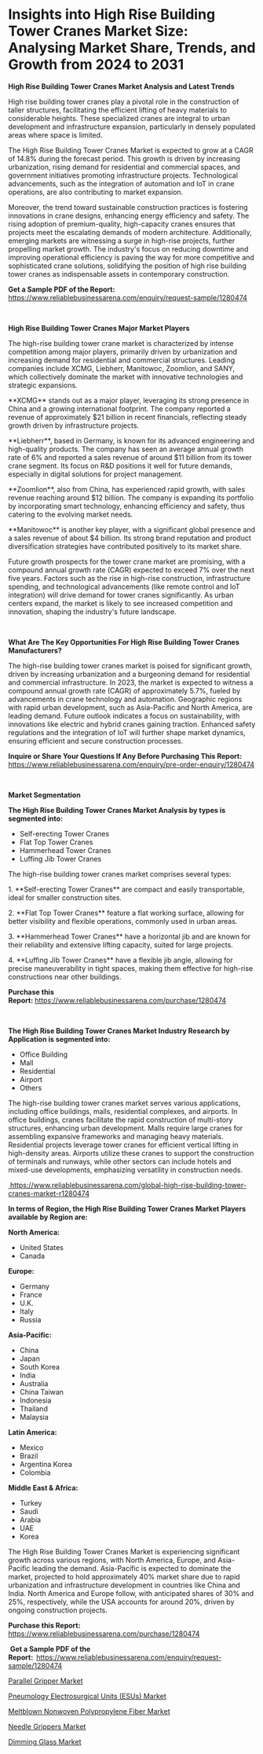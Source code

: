 <p><h1>Insights into High Rise Building Tower Cranes Market Size: Analysing Market Share, Trends, and Growth from 2024 to 2031</h1></p><p><strong>High Rise Building Tower Cranes Market Analysis and Latest Trends</strong></p>
<p><p>High rise building tower cranes play a pivotal role in the construction of taller structures, facilitating the efficient lifting of heavy materials to considerable heights. These specialized cranes are integral to urban development and infrastructure expansion, particularly in densely populated areas where space is limited.</p><p>The High Rise Building Tower Cranes Market is expected to grow at a CAGR of 14.8% during the forecast period. This growth is driven by increasing urbanization, rising demand for residential and commercial spaces, and government initiatives promoting infrastructure projects. Technological advancements, such as the integration of automation and IoT in crane operations, are also contributing to market expansion. </p><p>Moreover, the trend toward sustainable construction practices is fostering innovations in crane designs, enhancing energy efficiency and safety. The rising adoption of premium-quality, high-capacity cranes ensures that projects meet the escalating demands of modern architecture. Additionally, emerging markets are witnessing a surge in high-rise projects, further propelling market growth. The industry's focus on reducing downtime and improving operational efficiency is paving the way for more competitive and sophisticated crane solutions, solidifying the position of high rise building tower cranes as indispensable assets in contemporary construction.</p></p>
<p><strong>Get a Sample PDF of the Report:&nbsp;</strong> <a href="https://www.reliablebusinessarena.com/enquiry/request-sample/1280474?utm_campaign=1286&utm_medium=2&utm_source=Github&utm_content=ia&utm_term=30092024&utm_id=high-rise-building-tower-cranes">https://www.reliablebusinessarena.com/enquiry/request-sample/1280474</a></p>
<p>&nbsp;</p>
<p><strong>High Rise Building Tower Cranes Major Market Players</strong></p>
<p><p>The high-rise building tower crane market is characterized by intense competition among major players, primarily driven by urbanization and increasing demand for residential and commercial structures. Leading companies include XCMG, Liebherr, Manitowoc, Zoomlion, and SANY, which collectively dominate the market with innovative technologies and strategic expansions.</p><p>**XCMG** stands out as a major player, leveraging its strong presence in China and a growing international footprint. The company reported a revenue of approximately $21 billion in recent financials, reflecting steady growth driven by infrastructure projects.</p><p>**Liebherr**, based in Germany, is known for its advanced engineering and high-quality products. The company has seen an average annual growth rate of 6% and reported a sales revenue of around $11 billion from its tower crane segment. Its focus on R&D positions it well for future demands, especially in digital solutions for project management.</p><p>**Zoomlion**, also from China, has experienced rapid growth, with sales revenue reaching around $12 billion. The company is expanding its portfolio by incorporating smart technology, enhancing efficiency and safety, thus catering to the evolving market needs.</p><p>**Manitowoc** is another key player, with a significant global presence and a sales revenue of about $4 billion. Its strong brand reputation and product diversification strategies have contributed positively to its market share.</p><p>Future growth prospects for the tower crane market are promising, with a compound annual growth rate (CAGR) expected to exceed 7% over the next five years. Factors such as the rise in high-rise construction, infrastructure spending, and technological advancements (like remote control and IoT integration) will drive demand for tower cranes significantly. As urban centers expand, the market is likely to see increased competition and innovation, shaping the industry's future landscape.</p></p>
<p>&nbsp;</p>
<p><strong>What Are The Key Opportunities For High Rise Building Tower Cranes Manufacturers?</strong></p>
<p><p>The high-rise building tower cranes market is poised for significant growth, driven by increasing urbanization and a burgeoning demand for residential and commercial infrastructure. In 2023, the market is expected to witness a compound annual growth rate (CAGR) of approximately 5.7%, fueled by advancements in crane technology and automation. Geographic regions with rapid urban development, such as Asia-Pacific and North America, are leading demand. Future outlook indicates a focus on sustainability, with innovations like electric and hybrid cranes gaining traction. Enhanced safety regulations and the integration of IoT will further shape market dynamics, ensuring efficient and secure construction processes.</p></p>
<p><strong>Inquire or Share Your Questions If Any Before Purchasing This Report:</strong> <a href="https://www.reliablebusinessarena.com/enquiry/pre-order-enquiry/1280474?utm_campaign=1286&utm_medium=2&utm_source=Github&utm_content=ia&utm_term=30092024&utm_id=high-rise-building-tower-cranes">https://www.reliablebusinessarena.com/enquiry/pre-order-enquiry/1280474</a></p>
<p>&nbsp;</p>
<p><strong>Market Segmentation</strong></p>
<p><strong>The High Rise Building Tower Cranes Market Analysis by types is segmented into:</strong></p>
<p><ul><li>Self-erecting Tower Cranes</li><li>Flat Top Tower Cranes</li><li>Hammerhead Tower Cranes</li><li>Luffing Jib Tower Cranes</li></ul></p>
<p><p>The high-rise building tower cranes market comprises several types: </p><p>1. **Self-erecting Tower Cranes** are compact and easily transportable, ideal for smaller construction sites.</p><p>2. **Flat Top Tower Cranes** feature a flat working surface, allowing for better visibility and flexible operations, commonly used in urban areas.</p><p>3. **Hammerhead Tower Cranes** have a horizontal jib and are known for their reliability and extensive lifting capacity, suited for large projects.</p><p>4. **Luffing Jib Tower Cranes** have a flexible jib angle, allowing for precise maneuverability in tight spaces, making them effective for high-rise constructions near other buildings.</p></p>
<p><strong>Purchase this Report:&nbsp;</strong><a href="https://www.reliablebusinessarena.com/purchase/1280474?utm_campaign=1286&utm_medium=2&utm_source=Github&utm_content=ia&utm_term=30092024&utm_id=high-rise-building-tower-cranes">https://www.reliablebusinessarena.com/purchase/1280474</a></p>
<p>&nbsp;</p>
<p><strong>The High Rise Building Tower Cranes Market Industry Research by Application is segmented into:</strong></p>
<p><ul><li>Office Building</li><li>Mall</li><li>Residential</li><li>Airport</li><li>Others</li></ul></p>
<p><p>The high-rise building tower cranes market serves various applications, including office buildings, malls, residential complexes, and airports. In office buildings, cranes facilitate the rapid construction of multi-story structures, enhancing urban development. Malls require large cranes for assembling expansive frameworks and managing heavy materials. Residential projects leverage tower cranes for efficient vertical lifting in high-density areas. Airports utilize these cranes to support the construction of terminals and runways, while other sectors can include hotels and mixed-use developments, emphasizing versatility in construction needs.</p></p>
<p><a href="https://www.reliablebusinessarena.com/global-high-rise-building-tower-cranes-market-r1280474?utm_campaign=1286&utm_medium=2&utm_source=Github&utm_content=ia&utm_term=30092024&utm_id=high-rise-building-tower-cranes">&nbsp;https://www.reliablebusinessarena.com/global-high-rise-building-tower-cranes-market-r1280474</a></p>
<p><strong>In terms of Region, the High Rise Building Tower Cranes Market Players available by Region are:</strong></p>
<p>
    <p> <strong> North America: </strong>
        <ul>
            <li>United States</li>
            <li>Canada</li>
        </ul>
        </p> 
    <p> <strong> Europe: </strong>
        <ul>
            <li>Germany</li>
            <li>France</li>
            <li>U.K.</li>
            <li>Italy</li>
            <li>Russia</li>
        </ul>
        </p> 
    <p> <strong> Asia-Pacific: </strong>
        <ul>
            <li>China</li>
            <li>Japan</li>
            <li>South Korea</li>
            <li>India</li>
            <li>Australia</li>
            <li>China Taiwan</li>
            <li>Indonesia</li>
            <li>Thailand</li>
            <li>Malaysia</li>
        </ul>
        </p> 
    <p> <strong> Latin America: </strong>
        <ul>
            <li>Mexico</li>
            <li>Brazil</li>
            <li>Argentina Korea</li>
            <li>Colombia</li>
        </ul>
        </p> 
    <p> <strong> Middle East & Africa: </strong>
        <ul>
            <li>Turkey</li>
            <li>Saudi</li>
            <li>Arabia</li>
            <li>UAE</li>
            <li>Korea</li>
        </ul>
    </p>
    </p>
<p><p>The High Rise Building Tower Cranes Market is experiencing significant growth across various regions, with North America, Europe, and Asia-Pacific leading the demand. Asia-Pacific is expected to dominate the market, projected to hold approximately 40% market share due to rapid urbanization and infrastructure development in countries like China and India. North America and Europe follow, with anticipated shares of 30% and 25%, respectively, while the USA accounts for around 20%, driven by ongoing construction projects.</p></p>
<p><strong>Purchase this Report: </strong><a href="https://www.reliablebusinessarena.com/purchase/1280474?utm_campaign=1286&utm_medium=2&utm_source=Github&utm_content=ia&utm_term=30092024&utm_id=high-rise-building-tower-cranes">https://www.reliablebusinessarena.com/purchase/1280474</a></p>
<p>&nbsp;<strong>Get a Sample PDF of the Report:&nbsp;&nbsp;</strong><a href="https://www.reliablebusinessarena.com/enquiry/request-sample/1280474?utm_campaign=1286&utm_medium=2&utm_source=Github&utm_content=ia&utm_term=30092024&utm_id=high-rise-building-tower-cranes">https://www.reliablebusinessarena.com/enquiry/request-sample/1280474</a></p>
<p><strong></strong></p>
<p><p><a href="https://www.linkedin.com/pulse/global-parallel-gripper-industry-analysis-share-growth-trends-ogfze?utm_campaign=1286&utm_medium=2&utm_source=Github&utm_content=ia&utm_term=30092024&utm_id=high-rise-building-tower-cranes">Parallel Gripper Market</a></p><p><a href="https://github.com/luckyshygirl/Market-Research-Report-List-6/blob/main/pneumology-electrosurgical-units-esus-market.md?utm_campaign=1286&utm_medium=2&utm_source=Github&utm_content=ia&utm_term=30092024&utm_id=high-rise-building-tower-cranes">Pneumology Electrosurgical Units (ESUs) Market</a></p><p><a href="https://issuu.com/reportprime-2/docs/meltblown-nonwoven-polypropylene-fi_a1f751a0469796?utm_campaign=1286&utm_medium=2&utm_source=Github&utm_content=ia&utm_term=30092024&utm_id=high-rise-building-tower-cranes">Meltblown Nonwoven Polypropylene Fiber Market</a></p><p><a href="https://www.linkedin.com/pulse/needle-grippers-market-share-new-trends-analysis-its-type-crnqe?utm_campaign=1286&utm_medium=2&utm_source=Github&utm_content=ia&utm_term=30092024&utm_id=high-rise-building-tower-cranes">Needle Grippers Market</a></p><p><a href="https://issuu.com/reportprime-2/docs/dimming-glass-market-size-2030.pptx_0e247914024253?utm_campaign=1286&utm_medium=2&utm_source=Github&utm_content=ia&utm_term=30092024&utm_id=high-rise-building-tower-cranes">Dimming Glass Market</a></p></p>